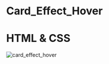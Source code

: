 # Card_Effect_Hover

# HTML & CSS

![card_effect_hover](https://github.com/haml262/Card_Effect_Hover/assets/137370501/7e07e39a-15e8-499e-bf0e-de66284cbc1a)
